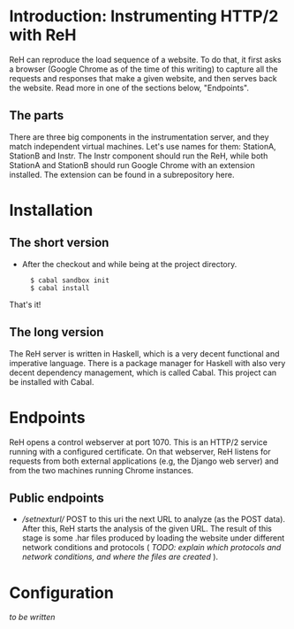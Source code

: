 
Introduction: Instrumenting HTTP/2 with ReH
===========================================

ReH can reproduce the load sequence of a website. To do that, 
it first asks a browser (Google Chrome as of the time of this 
writing) to capture all the requests and responses that make
a given website, and then serves back the website. Read more in 
one of the sections below, "Endpoints". 

## The parts 

There are three big components in the instrumentation server, and they
match independent virtual machines. Let's 
use names for them: StationA, StationB and Instr. The Instr component 
should run the ReH, while both StationA and StationB should run Google  Chrome
with an extension installed. The extension can be found in a subrepository here. 


Installation
============

## The short version

* After the checkout and while being at the project directory. 

        $ cabal sandbox init
        $ cabal install
    
That's it!

## The long version 

The ReH server is written in Haskell, which is a very decent functional and
imperative language. There is a package manager for Haskell with also very decent
dependency management, which is called Cabal. This project can be installed 
with Cabal. 

Endpoints
=========

ReH opens a control webserver at port 1070. This is an HTTP/2 service running
with a configured certificate. On that webserver, ReH listens for requests from 
both external applications (e.g, the Django web server) and from the two machines
running Chrome instances. 

## Public endpoints

* */setnexturl/* POST to this uri the next URL to analyze (as the POST data). After this,
  ReH starts the analysis of the given URL. The result of this stage is some .har files 
  produced by loading the website under different network conditions and protocols ( *TODO:
  explain which protocols and network conditions, and where the files are created* ).



Configuration
=============

_to be written_
